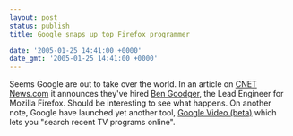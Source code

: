 ```yaml
---
layout: post
status: publish
title: Google snaps up top Firefox programmer

date: '2005-01-25 14:41:00 +0000'
date_gmt: '2005-01-25 14:41:00 +0000'
---
```

Seems Google are out to take over the world. In an article on <a href="http://news.com.com/Google%20snaps%20up%20top%20Firefox%20programmer/2100-1032_3-5548682.html?part=rss&tag=5548682&subj=news.1032.5" target="_blank">CNET News.com</a> it announces they've hired <a href="http://weblogs.mozillazine.org/ben/">Ben Goodger</a>, the Lead Engineer for Mozilla Firefox. Should be interesting to see what happens.
On another note, Google have launched yet another tool, <a href="http://video.google.com/">Google Video (beta)</a> which lets you "search recent TV programs online".
